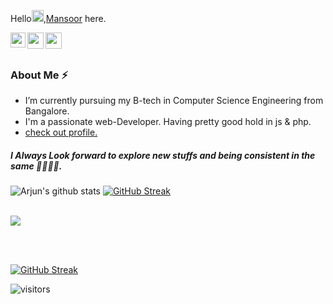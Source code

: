 Hello<img src="https://github.com/TheDudeThatCode/TheDudeThatCode/blob/master/Assets/Hi.gif" width="19px">,[Mansoor](https://mansoor-colb.github.io) here. 


<a href="https://www.linkedin.com/in/mansoor-ahmed-77723a223">
  <img align="left" width="24px" src="https://cdn.jsdelivr.net/npm/simple-icons@v3/icons/linkedin.svg"  target="_blank"/>
</a>

<a href="mailto:mansoorahmedz991@gmail.com?cc=mansoorahmed52002@gmail.com">
  <img align="left" width="26px" src="https://cdn.jsdelivr.net/npm/simple-icons@v3/icons/gmail.svg" />
</a>

<a href="https://www.instagram.com/_mansoor.ahmed">
  <img align="left" width="26px" src="https://cdn.jsdelivr.net/npm/simple-icons@v3/icons/instagram.svg" />
</a>
<!-- <a href="https://devfolio.co">
  <img align="left" width="26px" src="https://cdn1.iconfinder.com/data/icons/logos-and-brands-3/512/84_Dev_logo_logos-512.png" />
</a>
<a href="https://twitter.com/">
  <img align="left" width="26px" src="https://cdn.jsdelivr.net/npm/simple-icons@v3/icons/twitter.svg" />
</a> -->
<br></br>
<h3>About Me ⚡</h3>
<!--**mansoor-colb/mansoor-colb** is a ✨ _special_ ✨ repository because its `README.md` (this file) appears on your GitHub profile.--> 

<!-- Here are some ideas to get you started: -->

<!-- - 🔭 -->
-  I’m currently pursuing my B-tech in Computer Science Engineering from Bangalore.
-  I'm a passionate web-Developer. Having pretty good hold in js & php.
-  [check out profile.](https://portfolio-ahmed-mansoor.herokuapp.com/)

 <h5>I Always Look forward to explore new stuffs and being consistent in the same 🧩🐱‍👤💡.</h5>
<!-- - 🌱 I’m currently learning ...
- 👯 I’m looking to collaborate on ...
- 🤔 I’m looking for help with ...
- 💬 Ask me about ...
- 📫 How to reach me: ...
- 😄 Pronouns: ...
- ⚡ Fun fact:.... -Vool..New fun-->



![Arjun's github stats](https://github-readme-stats.vercel.app/api?username=mansoor-colb&show_icons=true)
 [![GitHub Streak](https://github-readme-streak-stats.herokuapp.com/?user=mansoor-colb&theme=react)](https://git.io/streak-stats) 

<a href="https://wakatime.com/@izzarzn" target="_blank"> <br> 
   <img src="https://github-readme-stats.vercel.app/api/top-langs/?username=mansoor-colb&layout=compact" />
 
</a>


<br>
<br />

[![GitHub Streak](https://github-readme-streak-stats.herokuapp.com/?user=mansoor-colb&theme=react)](https://git.io/streak-stats)


![visitors](https://visitor-badge.laobi.icu/badge?page_id=mansoor-colb.mansoor-colb)

